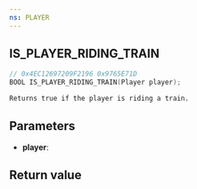 ```yaml
---
ns: PLAYER
---
```

## IS_PLAYER_RIDING_TRAIN

```c
// 0x4EC12697209F2196 0x9765E71D
BOOL IS_PLAYER_RIDING_TRAIN(Player player);
```

```
Returns true if the player is riding a train.  
```

## Parameters
* **player**: 

## Return value
